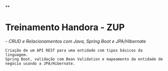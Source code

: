 
**

# Treinamento Handora - ZUP


*- CRUD e Relacionamentos com Java, Spring Boot e JPA/Hibernate*
````
Criação de um API REST para uma entidade com tipos básicos da linguagem. 
Spring Boot, validação com Bean Validation e mapeamento da entidade de negócio usando a JPA/Hibernate.  
````